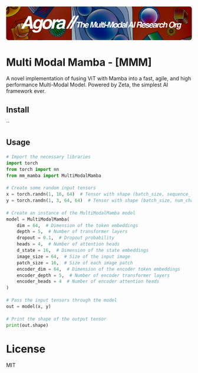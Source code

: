 [![Multi-Modality](agorabanner.png)](https://discord.gg/qUtxnK2NMf)

# Multi Modal Mamba - [MMM]
A novel implementation of fusing ViT with Mamba into a fast, agile, and high performance Multi-Modal Model. Powered by Zeta, the simplest AI framework ever.


## Install
``


## Usage
```python
# Import the necessary libraries
import torch 
from torch import nn
from mm_mamba import MultiModalMamba

# Create some random input tensors
x = torch.randn(1, 16, 64)  # Tensor with shape (batch_size, sequence_length, feature_dim)
y = torch.randn(1, 3, 64, 64)  # Tensor with shape (batch_size, num_channels, image_height, image_width)

# Create an instance of the MultiModalMamba model
model = MultiModalMamba(
    dim = 64,  # Dimension of the token embeddings
    depth = 5,  # Number of transformer layers
    dropout = 0.1,  # Dropout probability
    heads = 4,  # Number of attention heads
    d_state = 16,  # Dimension of the state embeddings
    image_size = 64,  # Size of the input image
    patch_size = 16,  # Size of each image patch
    encoder_dim = 64,  # Dimension of the encoder token embeddings
    encoder_depth = 5,  # Number of encoder transformer layers
    encoder_heads = 4  # Number of encoder attention heads
)

# Pass the input tensors through the model
out = model(x, y)

# Print the shape of the output tensor
print(out.shape)

```

# License
MIT



